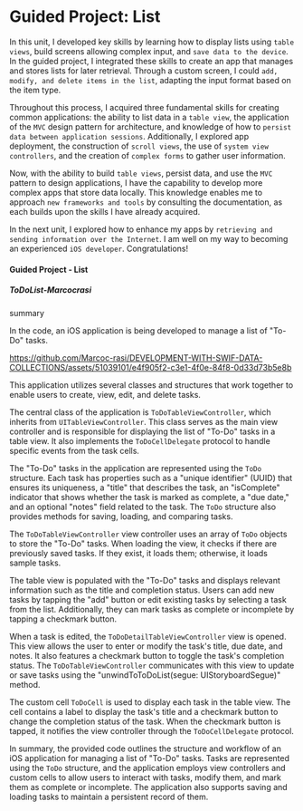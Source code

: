 # Guided Project: List

In this unit, I developed key skills by learning how to display lists using `table views`, build screens allowing complex input, and `save data to the device`. In the guided project, I integrated these skills to create an app that manages and stores lists for later retrieval. Through a custom screen, I could `add, modify, and delete items in the list`, adapting the input format based on the item type.

Throughout this process, I acquired three fundamental skills for creating common applications: the ability to list data in a `table view`, the application of the `MVC` design pattern for architecture, and knowledge of how to `persist data between application sessions`. Additionally, I explored app deployment, the construction of `scroll views`, the use of `system view controllers`, and the creation of `complex forms` to gather user information.

Now, with the ability to build `table views`, persist data, and use the `MVC` pattern to design applications, I have the capability to develop more complex apps that store data locally. This knowledge enables me to approach `new frameworks and tools` by consulting the documentation, as each builds upon the skills I have already acquired.

In the next unit, I explored how to enhance my apps by `retrieving and sending information over the Internet`. I am well on my way to becoming an experienced `iOS developer`. Congratulations!

#### Guided Project - List

##### ToDoList-Marcocrasi

summary

In the code, an iOS application is being developed to manage a list of "To-Do" tasks. 

https://github.com/Marcoc-rasi/DEVELOPMENT-WITH-SWIF-DATA-COLLECTIONS/assets/51039101/e4f905f2-c3e1-4f0e-84f8-0d33d73b5e8b

This application utilizes several classes and structures that work together to enable users to create, view, edit, and delete tasks.

The central class of the application is `ToDoTableViewController`, which inherits from `UITableViewController`. This class serves as the main view controller and is responsible for displaying the list of "To-Do" tasks in a table view. It also implements the `ToDoCellDelegate` protocol to handle specific events from the task cells.

The "To-Do" tasks in the application are represented using the `ToDo` structure. Each task has properties such as a "unique identifier" (UUID) that ensures its uniqueness, a "title" that describes the task, an "isComplete" indicator that shows whether the task is marked as complete, a "due date," and an optional "notes" field related to the task. The `ToDo` structure also provides methods for saving, loading, and comparing tasks.

The `ToDoTableViewController` view controller uses an array of `ToDo` objects to store the "To-Do" tasks. When loading the view, it checks if there are previously saved tasks. If they exist, it loads them; otherwise, it loads sample tasks.

The table view is populated with the "To-Do" tasks and displays relevant information such as the title and completion status. Users can add new tasks by tapping the "add" button or edit existing tasks by selecting a task from the list. Additionally, they can mark tasks as complete or incomplete by tapping a checkmark button.

When a task is edited, the `ToDoDetailTableViewController` view is opened. This view allows the user to enter or modify the task's title, due date, and notes. It also features a checkmark button to toggle the task's completion status. The `ToDoTableViewController` communicates with this view to update or save tasks using the "unwindToToDoList(segue: UIStoryboardSegue)" method.

The custom cell `ToDoCell` is used to display each task in the table view. The cell contains a label to display the task's title and a checkmark button to change the completion status of the task. When the checkmark button is tapped, it notifies the view controller through the `ToDoCellDelegate` protocol.

In summary, the provided code outlines the structure and workflow of an iOS application for managing a list of "To-Do" tasks. Tasks are represented using the `ToDo` structure, and the application employs view controllers and custom cells to allow users to interact with tasks, modify them, and mark them as complete or incomplete. The application also supports saving and loading tasks to maintain a persistent record of them.
